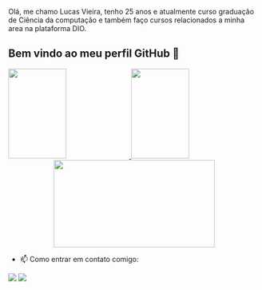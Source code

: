 Olá, me chamo Lucas Vieira, tenho 25 anos e atualmente curso graduação de Ciência da computação e também faço cursos relacionados a minha area na plataforma DIO.


 
 ## Bem vindo ao meu perfil GitHub 👋



<div align="left">
  <a href="https://github.com/Shisapon">
    <img height="180em" width="48%" src="https://github-readme-stats.vercel.app/api?username=Shisapon&show_icons=true&theme=dark&include_all_commits=true&count_private=true"/>
    <img height="180em" width="48%" src="https://github-readme-stats.vercel.app/api/top-langs/?username=Shisapon&layout=compact&langs_count=7&theme=dark"/>
  </a>
</div>

<div align='center'>   
  <a href="https://github.com/Shisapon">     
  <img height="175em" width="80%" src="http://github-readme-streak-stats.herokuapp.com?user=Shisapon&theme=dark" /></a> </div>

- 📫 Como entrar em contato comigo: 
<div> 
  <a href = "mailto:luccasvieira2298@gmail.com"><img src="https://img.shields.io/badge/-Gmail-%23333?style=for-the-badge&logo=gmail&logoColor=white" target="_blank"></a>
  <a href= "https://www.linkedin.com/in/lucas-vieira-2a4722162/" target="_blank"><img src="https://img.shields.io/badge/-LinkedIn-%230077B5?style=for-the-badge&logo=linkedin&logoColor=white" target="_blank"></a> 
</div>

<div style="display: inline_block"><br>

</div>
